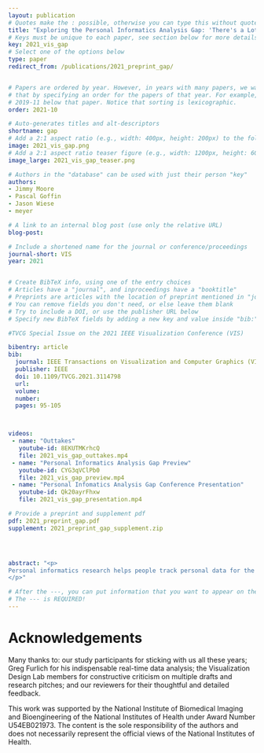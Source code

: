 ```yaml
---
layout: publication
# Quotes make the : possible, otherwise you can type this without quotes
title: "Exploring the Personal Informatics Analysis Gap: 'There's a Lot of Bacon'"
# Keys must be unique to each paper, see section below for more details
key: 2021_vis_gap
# Select one of the options below
type: paper 
redirect_from: /publications/2021_preprint_gap/


# Papers are ordered by year. However, in years with many papers, we want some ordering at a lower level. You can do 
# that by specifying an order for the papers of that year. For example, 2019-11 will put papers with values lower than 
# 2019-11 below that paper. Notice that sorting is lexicographic.  
order: 2021-10

# Auto-generates titles and alt-descriptors
shortname: gap
# Add a 2:1 aspect ratio (e.g., width: 400px, height: 200px) to the folder /assets/images/publications/
image: 2021_vis_gap.png
# Add a 2:1 aspect ratio teaser figure (e.g., width: 1200px, height: 600px) to the folder /assets/images/publications/
image_large: 2021_vis_gap_teaser.png

# Authors in the "database" can be used with just their person "key"
authors:
- Jimmy Moore
- Pascal Goffin
- Jason Wiese
- meyer

# A link to an internal blog post (use only the relative URL)
blog-post: 

# Include a shortened name for the journal or conference/proceedings
journal-short: VIS
year: 2021


# Create BibTeX info, using one of the entry choices
# Articles have a "journal", and inproceedings have a "booktitle"
# Preprints are articles with the location of preprint mentioned in "journal"
# You can remove fields you don't need, or else leave them blank
# Try to include a DOI, or use the publisher URL below
# Specify new BibTeX fields by adding a new key and value inside "bib:"

#TVCG Special Issue on the 2021 IEEE Visualization Conference (VIS)

bibentry: article 
bib:
  journal: IEEE Transactions on Visualization and Computer Graphics (VIS)
  publisher: IEEE
  doi: 10.1109/TVCG.2021.3114798 
  url: 
  volume:  
  number: 
  pages: 95-105



videos:  
 - name: "Outtakes" 
   youtube-id: 8EKUTMKrhcQ
   file: 2021_vis_gap_outtakes.mp4
 - name: "Personal Informatics Analysis Gap Preview" 
   youtube-id: CYG3qVClPb0
   file: 2021_vis_gap_preview.mp4
 - name: "Personal Infomatics Analysis Gap Conference Presentation"
   youtube-id: Qk20ayrFhxw
   file: 2021_vis_gap_presentation.mp4

# Provide a preprint and supplement pdf
pdf: 2021_preprint_gap.pdf
supplement: 2021_preprint_gap_supplement.zip




abstract: "<p>
Personal informatics research helps people track personal data for the purposes of self-reflection and gaining self-knowledge. This field, however, has predominantly focused on the data collection and insight-generation elements of self-tracking, with less attention paid to flexible data analysis. As a result, this inattention has led to inflexible analytic pipelines that do not reflect or support the diverse ways people want to engage with their data. This paper contributes a review of personal informatics and visualization research literature to expose a gap in our knowledge for designing flexible tools that assist people engaging with and analyzing personal data in personal contexts, what we call the <em>personal informatics analysis gap</em>.  We explore this gap through a multistage longitudinal study on how asthmatics engage with personal air quality data, and we report how participants: were motivated by broad and diverse goals;  exhibited patterns in the way they explored their data;  engaged with their data in playful ways; discovered new insights through serendipitous exploration; and were reluctant to use analysis tools on their own. These results present new opportunities for visual analysis research and suggest the need for fundamental shifts in how and what we design when supporting personal data analysis. 
</p>"

# After the ---, you can put information that you want to appear on the website using markdown formatting or HTML. A good example are acknowledgements, extra references, an erratum, etc.
# The --- is REQUIRED! 
---
```


# Acknowledgements

Many thanks to: our study participants for sticking with us all these years; Greg Furlich for his indispensable real-time data analysis; the Visualization Design Lab members for constructive criticism on multiple drafts and research pitches; and our reviewers for their thoughtful and detailed feedback.   

This work was supported by the National Institute of Biomedical Imaging and Bioengineering of the National Institutes of Health under Award Number U54EB021973. The content is the sole responsibility of the authors and does not necessarily represent the official views of the National Institutes of Health.
